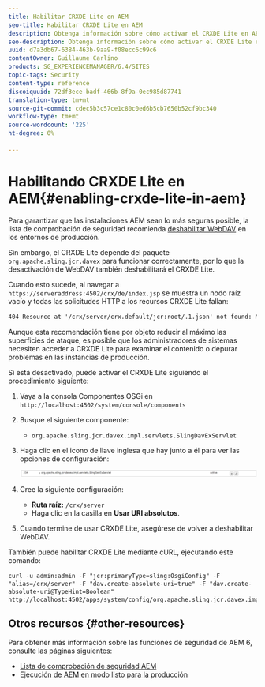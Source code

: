 ```yaml
---
title: Habilitar CRXDE Lite en AEM
seo-title: Habilitar CRXDE Lite en AEM
description: Obtenga información sobre cómo activar el CRXDE Lite en AEM.
seo-description: Obtenga información sobre cómo activar el CRXDE Lite en AEM.
uuid: d7a3db67-6384-463b-9aa9-f08ecc6c99c6
contentOwner: Guillaume Carlino
products: SG_EXPERIENCEMANAGER/6.4/SITES
topic-tags: Security
content-type: reference
discoiquuid: 72df3ece-badf-466b-8f9a-0ec985d87741
translation-type: tm+mt
source-git-commit: cdec5b3c57ce1c80c0ed6b5cb7650b52cf9bc340
workflow-type: tm+mt
source-wordcount: '225'
ht-degree: 0%

---
```



# Habilitando CRXDE Lite en AEM{#enabling-crxde-lite-in-aem}

Para garantizar que las instalaciones AEM sean lo más seguras posible, la lista de comprobación de seguridad recomienda [deshabilitar WebDAV](/help/sites-administering/security-checklist.md#disable-webdav) en los entornos de producción.

Sin embargo, el CRXDE Lite depende del paquete `org.apache.sling.jcr.davex` para funcionar correctamente, por lo que la desactivación de WebDAV también deshabilitará el CRXDE Lite.

Cuando esto sucede, al navegar a `https://serveraddress:4502/crx/de/index.jsp` se muestra un nodo raíz vacío y todas las solicitudes HTTP a los recursos CRXDE Lite fallan:

```xml
404 Resource at '/crx/server/crx.default/jcr:root/.1.json' not found: No resource found
```

Aunque esta recomendación tiene por objeto reducir al máximo las superficies de ataque, es posible que los administradores de sistemas necesiten acceder a CRXDE Lite para examinar el contenido o depurar problemas en las instancias de producción.

Si está desactivado, puede activar el CRXDE Lite siguiendo el procedimiento siguiente:

1. Vaya a la consola Componentes OSGi en `http://localhost:4502/system/console/components`
1. Busque el siguiente componente:

   * `org.apache.sling.jcr.davex.impl.servlets.SlingDavExServlet`

1. Haga clic en el icono de llave inglesa que hay junto a él para ver las opciones de configuración:

   ![chlimage_1-80](assets/chlimage_1-80.png)

1. Cree la siguiente configuración:

   * **Ruta raíz:** `/crx/server`
   * Haga clic en la casilla en **Usar URI absolutos**.

1. Cuando termine de usar CRXDE Lite, asegúrese de volver a deshabilitar WebDAV.

También puede habilitar CRXDE Lite mediante cURL, ejecutando este comando:

```shell
curl -u admin:admin -F "jcr:primaryType=sling:OsgiConfig" -F "alias=/crx/server" -F "dav.create-absolute-uri=true" -F "dav.create-absolute-uri@TypeHint=Boolean" http://localhost:4502/apps/system/config/org.apache.sling.jcr.davex.impl.servlets.SlingDavExServlet
```

## Otros recursos {#other-resources}

Para obtener más información sobre las funciones de seguridad de AEM 6, consulte las páginas siguientes:

* [Lista de comprobación de seguridad AEM](/help/sites-administering/security-checklist.md)
* [Ejecución de AEM en modo listo para la producción](/help/sites-administering/production-ready.md)

